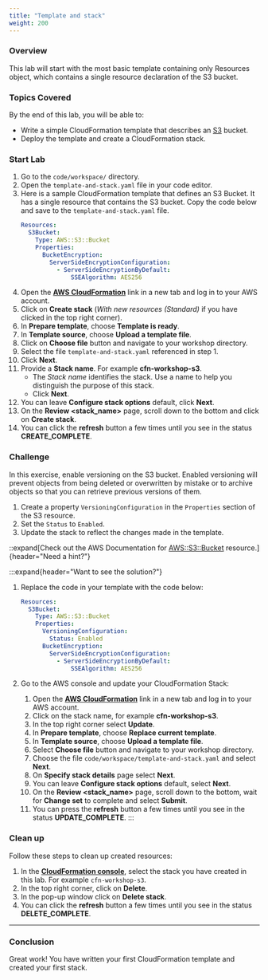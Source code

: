 ```yaml
---
title: "Template and stack"
weight: 200
---
```


### Overview
This lab will start with the most basic template containing only Resources object, which contains a single resource declaration of the S3 bucket.

### Topics Covered
By the end of this lab, you will be able to:

+ Write a simple CloudFormation template that describes an [S3](https://aws.amazon.com/s3/) bucket.
+ Deploy the template and create a CloudFormation stack.

### Start Lab

1. Go to the `code/workspace/` directory.
2. Open the `template-and-stack.yaml` file in your code editor.
3. Here is a sample CloudFormation template that defines an S3 Bucket. It has a single resource that contains the S3 bucket.
   Copy the code below and save to the `template-and-stack.yaml` file.
   ```yaml
   Resources:
     S3Bucket:
       Type: AWS::S3::Bucket
       Properties:
         BucketEncryption:
           ServerSideEncryptionConfiguration:
             - ServerSideEncryptionByDefault:
                 SSEAlgorithm: AES256
   ```
4. Open the **[AWS CloudFormation](https://console.aws.amazon.com/cloudformation)** link in a new tab and log in to your AWS account.
5. Click on **Create stack** (_With new resources (Standard)_ if you have clicked in the top right corner).
6. In **Prepare template**, choose **Template is ready**.
7. In **Template source**, choose **Upload a template file**.
8. Click on **Choose file** button and navigate to your workshop directory.
9. Select the file `template-and-stack.yaml` referenced in step 1.
10. Click **Next**.
11. Provide a **Stack name**. For example **cfn-workshop-s3**.
     + The _Stack name_ identifies the stack. Use a name to help you distinguish the purpose of this stack.
     + Click **Next**.
12. You can leave **Configure stack options** default, click **Next**.
13. On the **Review <stack_name>** page, scroll down to the bottom and click on **Create stack**.
14. You can click the **refresh** button a few times until you see in the status **CREATE_COMPLETE**.

### Challenge
In this exercise, enable versioning on the S3 bucket. Enabled versioning will prevent objects from being deleted or
overwritten by mistake or to archive objects so that you can retrieve previous versions of them.

1. Create a property `VersioningConfiguration` in the `Properties` section of the S3 resource.
2. Set the `Status` to `Enabled`.
3. Update the stack to reflect the changes made in the template.

::expand[Check out the AWS Documentation for [AWS::S3::Bucket](https://docs.aws.amazon.com/AWSCloudFormation/latest/UserGuide/aws-properties-s3-bucket.html) resource.]{header="Need a hint?"}

:::expand{header="Want to see the solution?"}
1. Replace the code in your template with the code below:
   ```yaml
   Resources:
     S3Bucket:
       Type: AWS::S3::Bucket
       Properties:
         VersioningConfiguration:
           Status: Enabled
         BucketEncryption:
           ServerSideEncryptionConfiguration:
             - ServerSideEncryptionByDefault:
                 SSEAlgorithm: AES256
   ```
1. Go to the AWS console and update your CloudFormation Stack:

   1. Open the **[AWS CloudFormation](https://console.aws.amazon.com/cloudformation)** link in a new tab and log in to your AWS account.
   1. Click on the stack name, for example **cfn-workshop-s3**.
   1. In the top right corner select **Update**.
   1. In **Prepare template**, choose **Replace current template**.
   1. In **Template source**, choose **Upload a template file**.
   1. Select **Choose file** button and navigate to your workshop directory.
   1. Choose the file `code/workspace/template-and-stack.yaml` and select **Next**.
   1. On **Specify stack details** page select **Next**.
   1. You can leave **Configure stack options** default, select **Next**.
   1. On the **Review <stack_name>** page, scroll down to the bottom, wait for **Change set** to complete and select **Submit**.
   1. You can press the **refresh** button a few times until you see in the status **UPDATE_COMPLETE**.
   :::

### Clean up

Follow these steps to clean up created resources:

1. In the **[CloudFormation console](https://console.aws.amazon.com/cloudformation)**, select the stack you have created in this lab. For example `cfn-workshop-s3`.
1. In the top right corner, click on **Delete**.
1. In the pop-up window click on **Delete stack**.
1. You can click the **refresh** button a few times until you see in the status **DELETE_COMPLETE**.

---

### Conclusion

Great work! You have written your first CloudFormation template and created your first stack.
